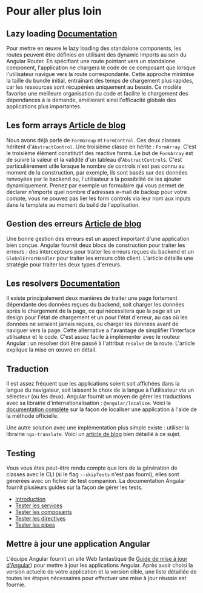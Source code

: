 # Pour aller plus loin

## Lazy loading [Documentation](https://angular.dev/guide/routing/define-routes#lazily-loaded-components)
Pour mettre en œuvre le lazy loading des standalone components, les routes peuvent être définies en utilisant des dynamic imports au sein du Angular Router. En spécifiant une route pointant vers un standalone component, l'application ne chargera le code de ce composant que lorsque l'utilisateur navigue vers la route correspondante. Cette approche minimise la taille du bundle initial, entraînant des temps de chargement plus rapides, car les ressources sont récupérées uniquement au besoin. Ce modèle favorise une meilleure organisation du code et facilite le chargement des dépendances à la demande, améliorant ainsi l'efficacité globale des applications plus importantes.

## Les form arrays [Article de blog](https://blog.angular-university.io/angular-form-array/)
Nous avons déjà parlé de `FormGroup` et `FormControl`. Ces deux classes héritent d'`AbstractControl`. Une troisième classe en hérite : `FormArray`. C'est le troisième élément constitutif des reactive forms. Le but de `FormArray` est de suivre la valeur et la validité d'un tableau d'`AbstractControl`s. C'est particulièrement utile lorsque le nombre de controls n'est pas connu au moment de la construction, par exemple, ils sont basés sur des données renvoyées par le backend ou, l'utilisateur a la possibilité de les ajouter dynamiquement. Prenez par exemple un formulaire qui vous permet de déclarer n'importe quel nombre d'adresses e-mail de backup pour votre compte, vous ne pouvez pas lier les form controls via leur nom aux inputs dans le template au moment du build de l'application.

## Gestion des erreurs [Article de blog](https://www.tektutorialshub.com/angular/error-handling-in-angular-applications/)
Une bonne gestion des erreurs est un aspect important d'une application bien conçue. Angular fournit deux blocs de construction pour traiter les erreurs : des intercepteurs pour traiter les erreurs reçues du backend et un `GlobalErrorHandler` pour traiter les erreurs côté client. L'article détaille une stratégie pour traiter les deux types d'erreurs.

## Les resolvers [Documentation](https://angular.dev/guide/routing/data-resolvers)
Il existe principalement deux manières de traiter une page fortement dépendante des données reçues du backend, soit charger les données après le chargement de la page, ce qui nécessitera que la page ait un design pour l'état de chargement et un pour l'état d'erreur, au cas où les données ne seraient jamais reçues, ou charger les données avant de naviguer vers la page. Cette alternative a l'avantage de simplifier l'interface utilisateur et le code. C'est assez facile à implémenter avec le routeur Angular : un resolver doit être passé à l'attribut `resolve` de la route. L'article explique la mise en œuvre en détail.

## Traduction
Il est assez fréquent que les applications soient soit affichées dans la langue du navigateur, soit laissent le choix de la langue à l'utilisateur via un sélecteur (ou les deux). Angular fournit un moyen de gérer les traductions avec sa librairie d'internationalisation : `@angular/localize`. Voici la [documentation complète](https://angular.dev/guide/i18n) sur la façon de localiser une application à l'aide de la méthode officielle.

Une autre solution avec une implémentation plus simple existe : utiliser la librairie `ngx-translate`. Voici un [article de blog](https://www.codeandweb.com/babeledit/tutorials/how-to-translate-your-angular-app-with-ngx-translate) bien détaillé à ce sujet.

## Testing
Vous vous êtes peut-être rendu compte que lors de la génération de classes avec le CLI (si le flag `--skipTests` n'est pas fourni), elles sont générées avec un fichier de test companion. La documentation Angular fournit plusieurs guides sur la façon de gérer les tests.
- [Introduction](https://angular.dev/guide/testing)
- [Tester les services](https://angular.dev/guide/testing/services)
- [Tester les composants](https://angular.dev/guide/testing/components-basics)
- [Tester les directives](https://angular.dev/guide/testing/attribute-directives)
- [Tester les pipes](https://angular.dev/guide/testing/pipes)

## Mettre à jour une application Angular
L'équipe Angular fournit un site Web fantastique (le [Guide de mise à jour d'Angular](https://update.angular.dev/)) pour mettre à jour les applications Angular. Après avoir choisi la version actuelle de votre application et la version cible, une liste détaillée de toutes les étapes nécessaires pour effectuer une mise à jour réussie est fournie.
